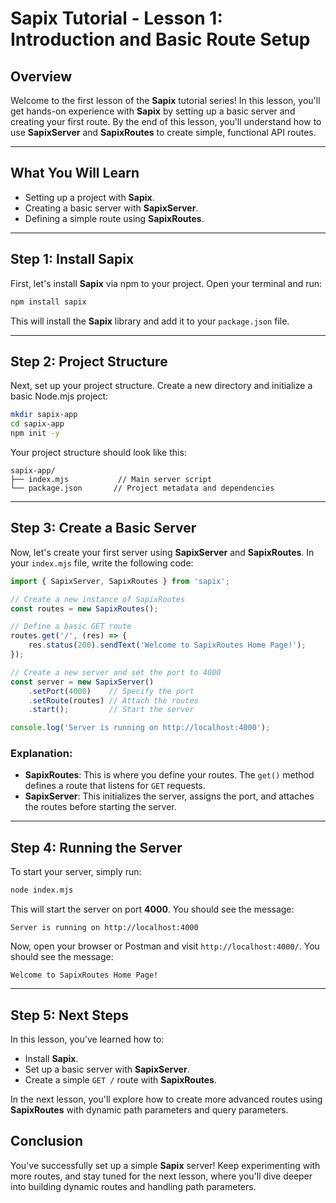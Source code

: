 # **Sapix Tutorial - Lesson 1: Introduction and Basic Route Setup**

## **Overview**

Welcome to the first lesson of the **Sapix** tutorial series! In this lesson, you'll get hands-on experience with **Sapix** by setting up a basic server and creating your first route. By the end of this lesson, you'll understand how to use **SapixServer** and **SapixRoutes** to create simple, functional API routes.

---

## **What You Will Learn**

- Setting up a project with **Sapix**.
- Creating a basic server with **SapixServer**.
- Defining a simple route using **SapixRoutes**.

---

## **Step 1: Install Sapix**

First, let's install **Sapix** via npm to your project. Open your terminal and run:

```bash
npm install sapix
```

This will install the **Sapix** library and add it to your `package.json` file.

---

## **Step 2: Project Structure**

Next, set up your project structure. Create a new directory and initialize a basic Node.mjs project:

```bash
mkdir sapix-app
cd sapix-app
npm init -y
```

Your project structure should look like this:

```
sapix-app/
├── index.mjs           // Main server script
└── package.json       // Project metadata and dependencies
```

---

## **Step 3: Create a Basic Server**

Now, let's create your first server using **SapixServer** and **SapixRoutes**. In your `index.mjs` file, write the following code:

```javascript
import { SapixServer, SapixRoutes } from 'sapix';

// Create a new instance of SapixRoutes
const routes = new SapixRoutes();

// Define a basic GET route
routes.get('/', (res) => {
    res.status(200).sendText('Welcome to SapixRoutes Home Page!');
});

// Create a new server and set the port to 4000
const server = new SapixServer()
    .setPort(4000)    // Specify the port
    .setRoute(routes) // Attach the routes
    .start();         // Start the server

console.log('Server is running on http://localhost:4000');
```

### **Explanation**:
- **SapixRoutes**: This is where you define your routes. The `get()` method defines a route that listens for `GET` requests.
- **SapixServer**: This initializes the server, assigns the port, and attaches the routes before starting the server.

---

## **Step 4: Running the Server**

To start your server, simply run:

```bash
node index.mjs
```

This will start the server on port **4000**. You should see the message:

```
Server is running on http://localhost:4000
```

Now, open your browser or Postman and visit `http://localhost:4000/`. You should see the message:

```
Welcome to SapixRoutes Home Page!
```

---

## **Step 5: Next Steps**

In this lesson, you've learned how to:
- Install **Sapix**.
- Set up a basic server with **SapixServer**.
- Create a simple `GET /` route with **SapixRoutes**.

In the next lesson, you'll explore how to create more advanced routes using **SapixRoutes** with dynamic path parameters and query parameters.

## **Conclusion**

You've successfully set up a simple **Sapix** server! Keep experimenting with more routes, and stay tuned for the next lesson, where you'll dive deeper into building dynamic routes and handling path parameters.
